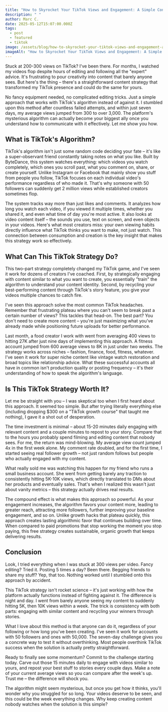 ```yaml
---
title: "How to Skyrocket Your TikTok Views and Engagement: A Simple Content Strategy"
description: " "
author: Marc C.
date: 2025-05-12T15:07:00.000Z
tags:
  - post
  - featured
  - tiktok
image: /assets/blog/how-to-skyrocket-your-tiktok-views-and-engagement-a-simple-content-strategy.png
imageAlt: "How to Skyrocket Your TikTok Views and Engagement: A Simple Content Strategy"
---
```

Stuck at 200-300 views on TikTok? I've been there. For months, I watched my videos flop despite hours of editing and following all the "expert" advice. It's frustrating to pour creativity into content that barely anyone sees. But here's the thing – there's a straightforward content strategy that transformed my TikTok presence and could do the same for yours. 

No fancy equipment needed, no complicated editing tricks. Just a simple approach that works with TikTok's algorithm instead of against it. I stumbled upon this method after countless failed attempts, and within just seven days, my average views jumped from 300 to over 3,000. The platform's mysterious algorithm can actually become your biggest ally once you understand how to communicate with it effectively. Let me show you how.

## **What is TikTok's Algorithm?**

TikTok's algorithm isn't just some random code deciding your fate – it's like a super-observant friend constantly taking notes on what you like. Built by ByteDance, this system watches everything: which videos you watch completely, which ones you scroll past, what you comment on, share, or create yourself. Unlike Instagram or Facebook that mainly show you stuff from people you follow, TikTok focuses on each individual video's performance regardless of who made it. That's why someone with 50 followers can suddenly get 2 million views while established creators sometimes flop.

The system tracks way more than just likes and comments. It analyzes how long you watch each video, if you viewed it multiple times, whether you shared it, and even what time of day you're most active. It also looks at video content itself – the sounds you use, text on screen, and even objects in your videos. Here's what most creators miss: your own viewing habits directly influence what TikTok thinks you want to make, not just watch. This connection between consumption and creation is the key insight that makes this strategy work so effectively.

## **What Can This TikTok Strategy Do?**

This two-part strategy completely changed my TikTok game, and I've seen it work for dozens of creators I've coached. First, by strategically engaging with content similar to what you want to create, you essentially "train" the algorithm to understand your content identity. Second, by recycling your best-performing content through TikTok's story feature, you give your videos multiple chances to catch fire.

I've seen this approach solve the most common TikTok headaches. Remember that frustrating plateau where you can't seem to break past a certain number of views? This tackles that head-on. The best part? You don't need to create more content – you're just maximizing what you've already made while positioning future uploads for better performance.

Last month, a food creator I work with went from averaging 400 views to hitting 27K after just nine days of implementing this approach. A fitness account jumped from 600 average views to 8K in just under two weeks. The strategy works across niches – fashion, finance, food, fitness, whatever. I've seen it work for super niche content like vintage watch restoration and broad topics like relationship advice. What these successful accounts all have in common isn't production quality or posting frequency – it's their understanding of how to speak the algorithm's language.

## **Is This TikTok Strategy Worth It?**

Let me be straight with you – I was skeptical too when I first heard about this approach. It seemed too simple. But after trying literally everything else (including dropping $300 on a "TikTok growth course" that taught me nothing), I gave it a shot out of desperation.

The time investment is minimal – about 15-20 minutes daily engaging with relevant content and a couple minutes to repost to your story. Compare that to the hours you probably spend filming and editing content that nobody sees. For me, the return was mind-blowing. My average view count jumped 4x in the first week alone. My comment rate doubled, and for the first time, I started seeing real follower growth – not just random follows but people who actually engaged with my content.

What really sold me was watching this happen for my friend who runs a small business account. She went from getting barely any traction to consistently hitting 5K-10K views, which directly translated to DMs about her products and eventually sales. That's when I realized this wasn't just about vanity metrics – this strategy actually drives real results.

The compound effect is what makes this approach so powerful. As your engagement increases, the algorithm favors your content more, leading to greater reach, attracting more followers, further improving your baseline engagement, and so on. Unlike growth hacks that plateau quickly, this approach creates lasting algorithmic favor that continues building over time. When compared to paid promotions that stop working the moment you stop paying, this free strategy creates sustainable, organic growth that keeps delivering results.

## **Conclusion**

Look, I tried everything when I was stuck at 300 views per video. Fancy editing? Tried it. Posting 5 times a day? Been there. Begging friends to share my stuff? Yep, that too. Nothing worked until I stumbled onto this approach by accident.

This TikTok strategy isn't rocket science – it's just working with how the platform actually functions instead of fighting against it. The difference is night and day. I went from barely anyone seeing my content to suddenly hitting 5K, then 10K views within a week. The trick is consistency with both parts: engaging with similar content and recycling your winners through stories.

What I love about this method is that anyone can do it, regardless of your following or how long you've been creating. I've seen it work for accounts with 50 followers and ones with 50,000. The seven-day challenge gives you a concrete way to test it without overthinking. Most people overthink TikTok success when the solution is actually pretty straightforward.

Ready to finally see some momentum? Commit to the challenge starting today. Carve out those 15 minutes daily to engage with videos similar to yours, and repost your best stuff to stories every couple days. Make a note of your current average views so you can compare after the week's up. Trust me – the difference will shock you.

The algorithm might seem mysterious, but once you get how it thinks, you'll wonder why you struggled for so long. Your videos deserve to be seen, and this could be the week everything changes. Why keep creating content nobody watches when the solution is this simple?
